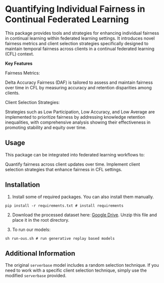 # Quantifying Individual Fairness in Continual Federated Learning

This package provides tools and strategies for enhancing individual fairness in continual learning within federated learning settings. It introduces novel fairness metrics and client selection strategies specifically designed to maintain temporal fairness across clients in a continual federated learning (CFL) context.

**Key Features**

Fairness Metrics:

Delta Accuracy Fairness (DAF) is tailored to assess and maintain fairness over time in CFL by measuring accuracy and retention disparities among clients.

Client Selection Strategies:

Strategies such as Low Participation, Low Accuracy, and Low Average are implemented to prioritize fairness by addressing knowledge retention inequalities, with comprehensive analysis showing their effectiveness in promoting stability and equity over time.

## Usage

This package can be integrated into federated learning workflows to:

Quantify fairness across client updates over time.
Implement client selection strategies that enhance fairness in CFL settings.

## Installation

1. Install some of required packages. You can also install them manually.

```
pip install -r requirements.txt # install requirements
```

2. Download the processed dataset here: [Google Drive](https://drive.google.com/file/d/1F7li0NbFWbdaMsqpGUGevEYbT8TAsAx3/view?usp=share_link).
   Unzip this file and place it in the root directory.

3. To run our models:

```
sh run-ous.sh # run generative replay based models
```



## Additional Information

The original `serverbase` model includes a random selection technique. If you need to work with a specific client selection technique, simply use the modified `serverbase` provided.
